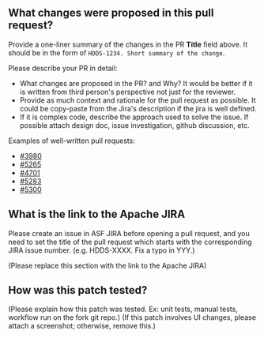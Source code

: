 ## What changes were proposed in this pull request?
Provide a one-liner summary of the changes in the PR **Title** field above.
It should be in the form of `HDDS-1234. Short summary of the change`.

Please describe your PR in detail:
* What changes are proposed in the PR? and Why? It would be better if it is written from third person's
perspective not just for the reviewer.
* Provide as much context and rationale for the pull request as possible. It could be copy-paste from
the Jira's description if the jira is well defined.
* If it is complex code, describe the approach used to solve the issue. If possible attach design doc,
issue investigation, github discussion, etc.

Examples of well-written pull requests:
* [#3980](https://github.com/apache/ozone/pull/3980)
* [#5265](https://github.com/apache/ozone/pull/5265)
* [#4701](https://github.com/apache/ozone/pull/4701)
* [#5283](https://github.com/apache/ozone/pull/5283)
* [#5300](https://github.com/apache/ozone/pull/5300)

## What is the link to the Apache JIRA

Please create an issue in ASF JIRA before opening a pull request, and you need to set the title of the pull
request which starts with the corresponding JIRA issue number. (e.g. HDDS-XXXX. Fix a typo in YYY.)

(Please replace this section with the link to the Apache JIRA)

## How was this patch tested?

(Please explain how this patch was tested. Ex: unit tests, manual tests, workflow run on the fork git repo.)
(If this patch involves UI changes, please attach a screenshot; otherwise, remove this.)
